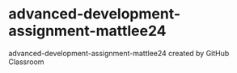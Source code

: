 # advanced-development-assignment-mattlee24
advanced-development-assignment-mattlee24 created by GitHub Classroom
